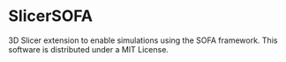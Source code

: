 # SlicerSOFA
3D Slicer extension to enable simulations using the SOFA framework. This software is distributed under a MIT License.
